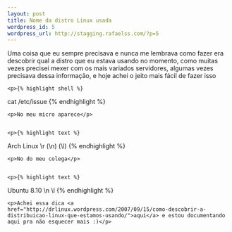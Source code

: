 ```yaml
--- 
layout: post
title: Nome da distro Linux usada
wordpress_id: 5
wordpress_url: http://stagging.rafaelss.com/?p=5
---
```

<p>Uma coisa que eu sempre precisava e nunca me lembrava como fazer era descobrir qual a distro que eu estava usando no momento, como muitas vezes precisei mexer com os mais variados servidores, algumas vezes precisava dessa informação, e hoje achei o jeito mais fácil de fazer isso</p>


	<p>{% highlight shell %}
cat /etc/issue
{% endhighlight %}</p>


	<p>No meu micro aparece</p>


	<p>{% highlight text %}
Arch Linux \r  (\n) (\l)
{% endhighlight %}</p>


	<p>No do meu colega</p>


	<p>{% highlight text %}
Ubuntu 8.10 \n \l
{% endhighlight %}</p>


	<p>Achei essa dica <a href="http://drlinux.wordpress.com/2007/09/15/como-descobrir-a-distribuicao-linux-que-estamos-usando/">aqui</a> e estou documentando aqui pra não esquecer mais :)</p>
